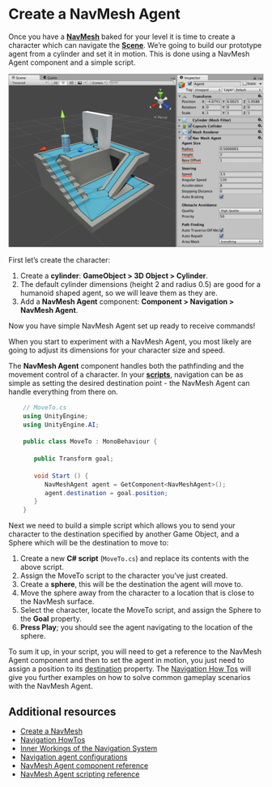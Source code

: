 # Create a NavMesh Agent

Once you have a [**NavMesh**][1] baked for your level it is time to create a character which can navigate the [**Scene**][2]. We’re going to build our prototype agent from a cylinder and set it in motion. This is done using a NavMesh Agent component and a simple script.

![The agent is a cylinder mesh, with a Nav Mesh Agent component.](./Images/NavMeshAgentSetup.svg)

First let’s create the character:

1. Create a **cylinder**: **GameObject > 3D Object > Cylinder**.
2. The default cylinder dimensions (height 2 and radius 0.5) are good for a humanoid shaped agent, so we will leave them as they are.
3. Add a **NavMesh Agent** component: **Component > Navigation > NavMesh Agent**.

Now you have simple NavMesh Agent set up ready to receive commands!

When you start to experiment with a NavMesh Agent, you most likely are going to adjust its dimensions for your character size and speed.

The **NavMesh Agent** component handles both the pathfinding and the movement control of a character. In your [**scripts**][3], navigation can be as simple as setting the desired destination point - the NavMesh Agent can handle everything from there on.

``` C#
    // MoveTo.cs
    using UnityEngine;
    using UnityEngine.AI;

    public class MoveTo : MonoBehaviour {

       public Transform goal;

       void Start () {
          NavMeshAgent agent = GetComponent<NavMeshAgent>();
          agent.destination = goal.position;
       }
    }
```

Next we need to build a simple script which allows you to send your character to the destination specified by another Game Object, and a Sphere which will be the destination to move to:

1. Create a new **C# script** (`MoveTo.cs`) and replace its contents with the above script.
2. Assign the MoveTo script to the character you’ve just created.
3. Create a **sphere**, this will be the destination the agent will move to.
4. Move the sphere away from the character to a location that is close to the NavMesh surface.
5. Select the character, locate the MoveTo script, and assign the Sphere to the **Goal** property.
6. **Press Play**; you should see the agent navigating to the location of the sphere.

To sum it up, in your script, you will need to get a reference to the NavMesh Agent component and then to set the agent in motion, you just need to assign a position to its [destination][4] property. The [Navigation How Tos](./NavHowTos.md) will give you further examples on how to solve common gameplay scenarios with the NavMesh Agent.

## Additional resources

- [Create a NavMesh](./CreateNavMesh.md)
- [Navigation HowTos](./NavHowTos.md "Common use cases for NavMesh Agent, with source code.")
- [Inner Workings of the Navigation System](./NavInnerWorkings.md#following-the-path "Learn more about path following.")
- [Navigation agent configurations](./NavigationWindow.md#agents-tab "Guidance on how to define classes of agents with different attributes.")
- [NavMesh Agent component reference](./NavMeshAgent.md "Full description of all the NavMeshAgent properties.")
- [NavMesh Agent scripting reference](https://docs.unity3d.com/6000.0/Documentation/ScriptReference/AI.NavMeshAgent.html "Full description of the NavMeshAgent scripting API.")

[1]: ./Glossary.md#navmesh "A mesh that Unity generates to approximate the walkable areas and obstacles in your environment for path finding and AI-controlled navigation."

[2]: ./Glossary.md#scene "A Scene contains the environments and menus of your game. Think of each unique Scene file as a unique level. In each Scene, you place your environments, obstacles, and decorations, essentially designing and building your game in pieces."

[3]: ./Glossary.md#scripts "A piece of code that allows you to create your own Components, trigger game events, modify Component properties over time and respond to user input in any way you like."

[4]: https://docs.unity3d.com/6000.0/Documentation/ScriptReference/AI.NavMeshAgent-destination.html "Script reference for the NavMeshAgent destination property."
